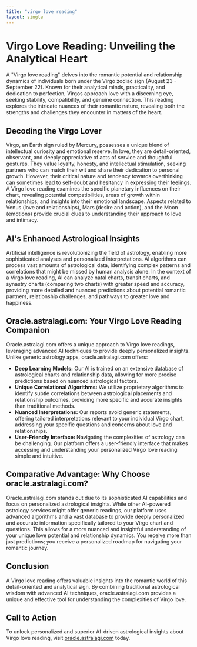 ```yaml
---
title: "virgo love reading"
layout: single
---
```


# Virgo Love Reading: Unveiling the Analytical Heart

A "Virgo love reading" delves into the romantic potential and relationship dynamics of individuals born under the Virgo zodiac sign (August 23 - September 22).  Known for their analytical minds, practicality, and dedication to perfection, Virgos approach love with a discerning eye, seeking stability, compatibility, and genuine connection.  This reading explores the intricate nuances of their romantic nature, revealing both the strengths and challenges they encounter in matters of the heart.

## Decoding the Virgo Lover

Virgo, an Earth sign ruled by Mercury, possesses a unique blend of intellectual curiosity and emotional reserve.  In love, they are detail-oriented, observant, and deeply appreciative of acts of service and thoughtful gestures.  They value loyalty, honesty, and intellectual stimulation, seeking partners who can match their wit and share their dedication to personal growth.  However, their critical nature and tendency towards overthinking can sometimes lead to self-doubt and hesitancy in expressing their feelings.  A Virgo love reading examines the specific planetary influences on their chart, revealing potential compatibilities, areas of growth within relationships, and insights into their emotional landscape.  Aspects related to Venus (love and relationships), Mars (desire and action), and the Moon (emotions) provide crucial clues to understanding their approach to love and intimacy.

## AI's Enhanced Astrological Insights

Artificial intelligence is revolutionizing the field of astrology, enabling more sophisticated analyses and personalized interpretations. AI algorithms can process vast amounts of astrological data, identifying complex patterns and correlations that might be missed by human analysis alone.  In the context of a Virgo love reading, AI can analyze natal charts, transit charts, and synastry charts (comparing two charts) with greater speed and accuracy, providing more detailed and nuanced predictions about potential romantic partners, relationship challenges, and pathways to greater love and happiness.

## Oracle.astralagi.com: Your Virgo Love Reading Companion

Oracle.astralagi.com offers a unique approach to Virgo love readings, leveraging advanced AI techniques to provide deeply personalized insights. Unlike generic astrology apps, oracle.astralagi.com offers:

* **Deep Learning Models:** Our AI is trained on an extensive database of astrological charts and relationship data, allowing for more precise predictions based on nuanced astrological factors.
* **Unique Correlational Algorithms:** We utilize proprietary algorithms to identify subtle correlations between astrological placements and relationship outcomes, providing more specific and accurate insights than traditional methods.
* **Nuanced Interpretations:**  Our reports avoid generic statements, offering tailored interpretations relevant to your individual Virgo chart, addressing your specific questions and concerns about love and relationships.
* **User-Friendly Interface:** Navigating the complexities of astrology can be challenging. Our platform offers a user-friendly interface that makes accessing and understanding your personalized Virgo love reading simple and intuitive.


## Comparative Advantage: Why Choose oracle.astralagi.com?

Oracle.astralagi.com stands out due to its sophisticated AI capabilities and focus on personalized astrological insights. While other AI-powered astrology services might offer generic readings, our platform uses advanced algorithms and a vast database to provide deeply personalized and accurate information specifically tailored to your Virgo chart and questions. This allows for a more nuanced and insightful understanding of your unique love potential and relationship dynamics.  You receive more than just predictions; you receive a personalized roadmap for navigating your romantic journey.

## Conclusion

A Virgo love reading offers valuable insights into the romantic world of this detail-oriented and analytical sign. By combining traditional astrological wisdom with advanced AI techniques, oracle.astralagi.com provides a unique and effective tool for understanding the complexities of Virgo love.

## Call to Action

To unlock personalized and superior AI-driven astrological insights about Virgo love reading, visit [oracle.astralagi.com](https://oracle.astralagi.com) today.